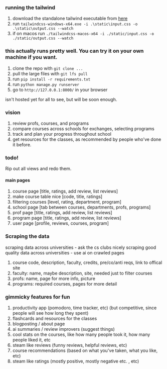 ### running the tailwind 
1. download the standalone tailwind executable from [here](https://tailwindcss.com/blog/standalone-cli)
2. run `tailwindcss-windows-x64.exe -i .\static\input.css -o .\static\output.css --watch`
3. if on macos run `./tailwindcss-macos-x64 -i ./static/input.css -o ./static/output.css --watch`

### this actually runs pretty well. You can try it on your own machine if you want.

1. clone the repo with `git clone ...`
2. pull the large files with `git lfs pull`
3. run `pip install -r requirements.txt`
4. run `python manage.py runserver`
5. go to `http://127.0.0.1:8000/` in your browser

isn't hosted yet for all to see, but will be soon enough.

### vision
1. review profs, courses, and programs
2. compare courses across schools for exchanges, selecting programs
3. track and plan your progress throughout school
4. get resources for the classes, as recommended by people who've done it before.

### todo!

Rip out all views and redo them. 

#### main pages
1. course page [title, ratings, add review, list reviews]
2. make course table nice [code, title, ratings]
2. filtering courses [level, rating, department, program]
3. school page [tab between courses, departments, profs, programs]
4. prof page [title, ratings, add review, list reviews]
5. program page [title, ratings, add review, list reviews]
6. user page [profile, reviews, courses, program]

### Scraping the data
scraping data across universities - ask the cs clubs nicely
scraping good quality data across universities - use ai on crawled pages

1. course code, description, faculty, credits, pre/co/anti reqs, link to offical site
2. faculty: name, maybe description, site, needed just to filter courses
3. profs: name, page for more info, picture
4. programs: required courses, pages for more detail

### gimmicky features for fun
1. productivity app (pomodoro, time tracker, etc) (but competitive, since people will see how long they spent)
2. flashcards and resources for the classes
3. blogposting / about page
4. ai summaries / review improvers (suggest things)
5. cool stats on the courses, like how many people took it, how many people liked it, etc
6. steam like reviews (funny reviews, helpful reviews, etc)
7. course recommendations (based on what you've taken, what you like, etc)
8. steam like ratings (mostly positive, mostly negative etc. , etc)